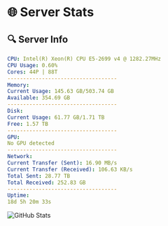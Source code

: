 # 🌐 Server Stats
## 🔍 Server Info
```yaml
CPU: Intel(R) Xeon(R) CPU E5-2699 v4 @ 1282.27MHz
CPU Usage: 0.60%
Cores: 44P | 88T
-----------------------------------
Memory:
Current Usage: 145.63 GB/503.74 GB
Available: 354.69 GB
-----------------------------------
Disk:
Current Usage: 61.77 GB/1.71 TB
Free: 1.57 TB
-----------------------------------
GPU:
No GPU detected
-----------------------------------
Network:
Current Transfer (Sent): 16.90 MB/s
Current Transfer (Received): 106.63 KB/s
Total Sent: 28.77 TB
Total Received: 252.83 GB
-----------------------------------
Uptime:
18d 5h 20m 33s
```
![GitHub Stats](https://img.shields.io/badge/Updated-2025-03-26_02:43:22-blue)